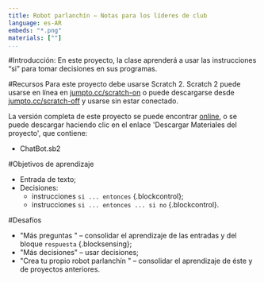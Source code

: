 ```yaml
---
title: Robot parlanchín — Notas para los líderes de club
language: es-AR
embeds: "*.png"
materials: [""]
...
```


#Introducción:
En este proyecto, la clase aprenderá a usar las instrucciones “si” para tomar decisiones en sus programas.

#Recursos
Para este proyecto debe usarse Scratch 2. Scratch 2 puede usarse en línea en [jumpto.cc/scratch-on](http://jumpto.cc/scratch-on) o puede descargarse desde [jumpto.cc/scratch-off](http://jumpto.cc/scratch-off) y usarse sin estar conectado.

La versión completa de este proyecto se puede encontrar <a href="http://scratch.mit.edu/projects/26762091/#editor">online</a>, o se puede descargar haciendo clic en el enlace 'Descargar Materiales del proyecto', que contiene:

+ ChatBot.sb2

#Objetivos de aprendizaje
+ Entrada de texto;
+ Decisiones:
	+ instrucciones `si ... entonces` {.blockcontrol};
	+ instrucciones `si ... entonces ... si no` {.blockcontrol}.

#Desafíos
+ "Más preguntas " – consolidar el aprendizaje de las entradas y del bloque `respuesta` {.blocksensing};
+ "Más decisiones" – usar decisiones;
+ "Crea tu propio robot parlanchín " – consolidar el aprendizaje de éste y de proyectos anteriores.
